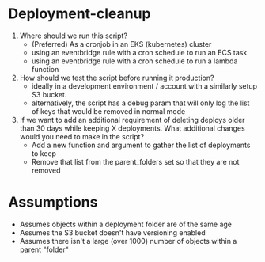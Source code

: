 # Deployment-cleanup

1. Where should we run this script? 
    - (Preferred) As a cronjob in an EKS (kubernetes) cluster
    - using an eventbridge rule with a cron schedule to run an ECS task
    - using an eventbridge rule with a cron schedule to run a lambda function
2. How should we test the script before running it production?
    - ideally in a development environment / account with a similarly setup S3 bucket.
    - alternatively, the script has a debug param that will only log the list of keys that would be removed in normal mode
3. If we want to add an additional requirement of deleting deploys older than 30 days while keeping X deployments. What additional changes would you need to make in the script?
    - Add a new function and argument to gather the list of deployments to keep
    - Remove that list from the parent_folders set so that they are not removed


# Assumptions
- Assumes objects within a deployment folder are of the same age
- Assumes the S3 bucket doesn't have versioning enabled
- Assumes there isn't a large (over 1000) number of objects within a parent "folder"